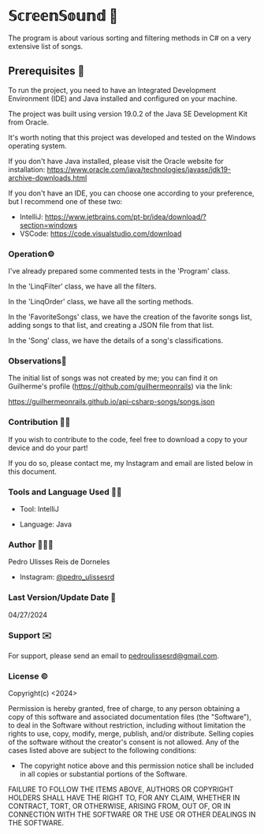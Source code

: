 # 𝕊𝕔𝕣𝕖𝕖𝕟𝕊𝕠𝕦𝕟𝕕 🎵

The program is about various sorting and filtering methods in C# on a very extensive list of songs.

## Prerequisites 🔧

To run the project, you need to have an Integrated Development Environment (IDE) and Java installed and configured on your machine.

The project was built using version 19.0.2 of the Java SE Development Kit from Oracle.

It's worth noting that this project was developed and tested on the Windows operating system.

If you don't have Java installed, please visit the Oracle website for installation:
https://www.oracle.com/java/technologies/javase/jdk19-archive-downloads.html

If you don't have an IDE, you can choose one according to your preference, but I recommend one of these two:
- IntelliJ: https://www.jetbrains.com/pt-br/idea/download/?section=windows
- VSCode: https://code.visualstudio.com/download

### Operation⚙️

I've already prepared some commented tests in the 'Program' class.

In the 'LinqFilter' class, we have all the filters.

In the 'LinqOrder' class, we have all the sorting methods.

In the 'FavoriteSongs' class, we have the creation of the favorite songs list, adding songs to that list, and creating a JSON file from that list.

In the 'Song' class, we have the details of a song's classifications.

### Observations🔎

The initial list of songs was not created by me; you can find it on Guilherme's profile (https://github.com/guilhermeonrails) via the link:

https://guilhermeonrails.github.io/api-csharp-songs/songs.json

### Contribution 🤝🏽

If you wish to contribute to the code, feel free to download a copy to your device and do your part!

If you do so, please contact me, my Instagram and email are listed below in this document.

### Tools and Language Used ✍🏽

- Tool: IntelliJ

- Language: Java

### Author 🙋🏽‍♂️

Pedro Ulisses Reis de Dorneles
- Instagram: [@pedro_ulissesrd](https://www.instagram.com/pedro_ulissesrd/)

### Last Version/Update Date 📅

04/27/2024

### Support ✉️

For support, please send an email to pedroulissesrd@gmail.com.

### License ©️

Copyright(c) <2024><PedroUlissesReisDeDorneles>

Permission is hereby granted, free of charge, to any person obtaining a copy of this software and associated documentation files (the "Software"), to deal in the Software without restriction, including without limitation the rights to use, copy, modify, merge, publish, and/or distribute. Selling copies of the software without the creator's consent is not allowed. Any of the cases listed above are subject to the following conditions:

- The copyright notice above and this permission notice shall be included in all copies or substantial portions of the Software.

FAILURE TO FOLLOW THE ITEMS ABOVE, AUTHORS OR COPYRIGHT HOLDERS SHALL HAVE THE RIGHT TO, FOR ANY CLAIM, WHETHER IN CONTRACT, TORT, OR OTHERWISE, ARISING FROM, OUT OF, OR IN CONNECTION WITH THE SOFTWARE OR THE USE OR OTHER DEALINGS IN THE SOFTWARE.
